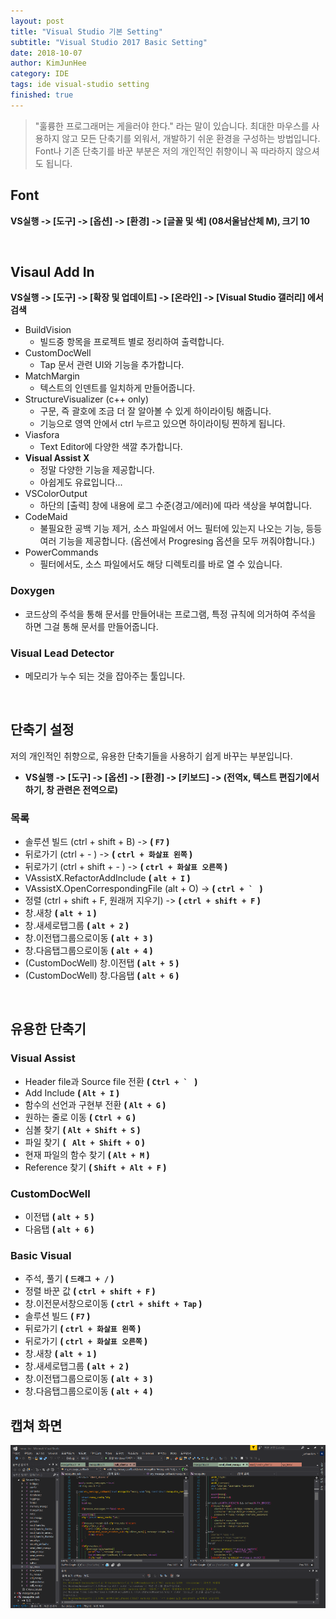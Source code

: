 ```yaml
---
layout: post
title: "Visual Studio 기본 Setting"
subtitle: "Visual Studio 2017 Basic Setting"
date: 2018-10-07
author: KimJunHee
category: IDE
tags: ide visual-studio setting
finished: true
---
```


> "훌륭한 프로그래머는 게을러야 한다." 라는 말이 있습니다. 최대한 마우스를 사용하지 않고 모든 단축기를 외워서, 개발하기 쉬운 환경을 구성하는 방법입니다. <br/>
Font나 기존 단축기를 바꾼 부분은 저의 개인적인 취향이니 꼭 따라하지 않으셔도 됩니다.

## Font

__VS실행 -> [도구] -> [옵션] -> [환경] -> [글꼴 및 색] (08서울남산체 M), 크기 10__

<br/>

## Visaul Add In

__VS실행 -> [도구] -> [확장 및 업데이트] -> [온라인] -> [Visual Studio 갤러리] 에서 검색__

* BuildVision
  * 빌드중 항목을 프로젝트 별로 정리하여 출력합니다.
* CustomDocWell
  * Tap 문서 관련 UI와 기능을 추가합니다.
* MatchMargin
  * 텍스트의 인덴트를 일치하게 만들어줍니다.
* StructureVisualizer (c++ only)
  * 구문, 즉 괄호에 조금 더 잘 알아볼 수 있게 하이라이팅 해줍니다.
  * 기능으로 영역 안에서 ctrl 누르고 있으면 하이라이팅 찐하게 됩니다.
* Viasfora
  * Text Editor에 다양한 색깔 추가합니다.
* __Visual Assist X__
  * 정말 다양한 기능을 제공합니다.
  * 아쉽게도 유료입니다...
* VSColorOutput
  * 하단의 [출력] 창에 내용에 로그 수준(경고/에러)에 따라 색상을 부여합니다.
* CodeMaid
  * 불필요한 공백 기능 제거, 소스 파일에서 어느 필터에 있는지 나오는 기능, 등등 여러 기능을 제공합니다.  (옵션에서 Progresing 옵션을 모두 꺼줘야합니다.)
* PowerCommands
  * 필터에서도, 소스 파일에서도 해당 디렉토리를 바로 열 수 있습니다.

### Doxygen

* 코드상의 주석을 통해 문서를 만들어내는 프로그램, 특정 규칙에 의거하여 주석을 하면 그걸 통해 문서를 만들어줍니다.

### Visual Lead Detector

* 메모리가 누수 되는 것을 잡아주는 툴입니다.


<br/>

## 단축기 설정

저의 개인적인 취향으로, 유용한 단축기들을 사용하기 쉽게 바꾸는 부분입니다.

* __VS실행 -> [도구] -> [옵션] -> [환경] -> [키보드] -> (전역x, 텍스트 편집기에서 하기, 창 관련은 전역으로)__

### 목록
 * 솔루션 빌드 (ctrl + shift + B) -> __( ```F7``` )__
 * 뒤로가기 (ctrl + - ) -> __( ```ctrl + 화살표 왼쪽``` )__
 * 뒤로가기 (ctrl + shift + - ) -> __( ```ctrl + 화살표 오른쪽``` )__
 * VAssistX.RefactorAddInclude __( ```alt + I``` )__
 * VAssistX.OpenCorrespondingFile (alt + O) ->  __( ```ctrl + ` ``` )__
 * 정렬 (ctrl + shift + F, 원래꺼 지우기) ->  __( ```ctrl + shift + F``` )__
 * 창.새창 __( ```alt + 1``` )__
 * 창.새세로탭그룹 __( ```alt + 2``` )__
 * 창.이전탭그룹으로이동 __( ```alt + 3``` )__
 * 창.다음탭그룹으로이동 __( ```alt + 4``` )__
 * (CustomDocWell) 창.이전탭 __( ```alt + 5``` )__
 * (CustomDocWell) 창.다음탭 __( ```alt + 6``` )__

<br/>

## 유용한 단축기

### Visual Assist

* Header file과 Source file 전환 __( ```Ctrl + ` ``` )__
* Add Include __( ```Alt + I``` )__
* 함수의 선언과 구현부 전환 __( ```Alt + G``` )__
* 원하는 줄로 이동  __( ```Ctrl + G``` )__
* 심볼 찾기 __( ```Alt + Shift + S``` )__
* 파일 찾기 __( ``` Alt + Shift + O``` )__
* 현재 파일의 함수 찾기 __( ```Alt + M``` )__
* Reference 찾기 __( ```Shift + Alt + F``` )__

### CustomDocWell

 * 이전탭 __( ```alt + 5``` )__
 * 다음탭 __( ```alt + 6``` )__

### Basic Visual

* 주석, 풀기  __( ```드래그 + /``` )__
* 정렬 바꾼 값 __( ```ctrl + shift + F``` )__
* 창.이전문서창으로이동 __( ```ctrl + shift + Tap``` )__
* 솔루션 빌드 __( ```F7``` )__
* 뒤로가기 __( ```ctrl + 화살표 왼쪽``` )__
* 뒤로가기 __( ```ctrl + 화살표 오른쪽``` )__
* 창.새창 __( ```alt + 1``` )__
* 창.새세로탭그룹 __( ```alt + 2``` )__
* 창.이전탭그룹으로이동 __( ```alt + 3``` )__
* 창.다음탭그룹으로이동 __( ```alt + 4``` )__


## 캡쳐 화면

![visual setting](/img/ide/1/1.png)
